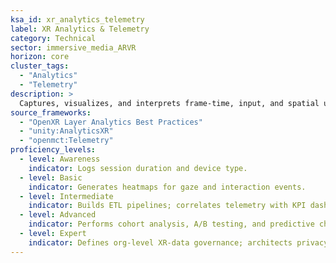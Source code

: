 ```yaml
---
ksa_id: xr_analytics_telemetry
label: XR Analytics & Telemetry
category: Technical
sector: immersive_media_ARVR
horizon: core
cluster_tags:
  - "Analytics"
  - "Telemetry"
description: >
  Captures, visualizes, and interprets frame-time, input, and spatial user-behavior data (gaze, movement, drop-offs); respects privacy rules (GDPR, COPPA) and visualises KPIs to drive design and monetization decisions.
source_frameworks:
  - "OpenXR Layer Analytics Best Practices"
  - "unity:AnalyticsXR"
  - "openmct:Telemetry"
proficiency_levels:
  - level: Awareness
    indicator: Logs session duration and device type.
  - level: Basic
    indicator: Generates heatmaps for gaze and interaction events.
  - level: Intermediate
    indicator: Builds ETL pipelines; correlates telemetry with KPI dashboards.
  - level: Advanced
    indicator: Performs cohort analysis, A/B testing, and predictive churn modeling.
  - level: Expert
    indicator: Defines org-level XR-data governance; architects privacy-preserving analytics frameworks; guides product strategy through data storytelling.
---
```

